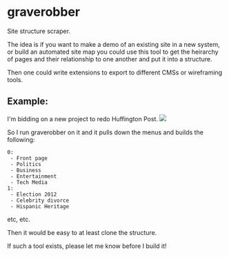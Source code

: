 graverobber
===========

Site structure scraper.

The idea is if you want to make a demo of an existing site in a new system, or build an automated site map you could use this tool to get the heirarchy of pages and their relationship to one another and put it into a structure.

Then one could write extensions to export to different CMSs or wireframing tools.

Example:
--------

I'm bidding on a new project to redo Huffington Post.
<img src="https://www.evernote.com/shard/s83/sh/ad0840a7-a760-41ec-ae85-743aa5902899/e48eeea98926ac8428940a608616b2b8/res/eac06787-9e79-409e-9f65-aedb2ced8572/Breaking_News_and_Opinion_on_The_Huffington_Post-20120702-164745.png.jpg" />

So I run graverobber on it and it pulls down the menus and builds the following:

```
0:
 - Front page
 - Politics
 - Business
 - Entertainment
 - Tech Media
1:
 - Election 2012
 - Celebrity divorce
 - Hispanic Heritage
```

etc, etc.

Then it would be easy to at least clone the structure.

If such a tool exists, please let me know before I build it!

